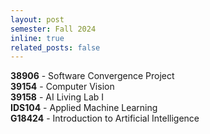 ```yaml
---
layout: post
semester: Fall 2024
inline: true
related_posts: false
---
```


**38906** - Software Convergence Project\
**39154** - Computer Vision\
**39158** - AI Living Lab I \
**IDS104** - Applied Machine Learning\
**G18424** - Introduction to Artificial Intelligence
